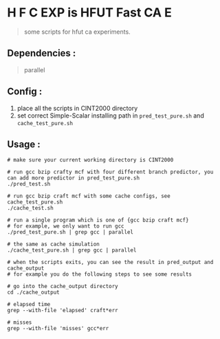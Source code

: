 # H F C EXP is  HFUT Fast CA E

> some scripts for hfut ca experiments.

## Dependencies :

> parallel

## Config :
1. place all the scripts in CINT2000 directory
2. set correct Simple-Scalar installing path in `pred_test_pure.sh` and `cache_test_pure.sh`

## Usage :

```
# make sure your current working directory is CINT2000

# run gcc bzip crafty mcf with four different branch predictor, you can add more predictor in pred_test_pure.sh
./pred_test.sh 

# run gcc bzip craft mcf with some cache configs, see cache_test_pure.sh
./cache_test.sh

# run a single program which is one of {gcc bzip craft mcf}
# for example, we only want to run gcc
./pred_test_pure.sh | grep gcc | parallel
 
# the same as cache simulation
./cache_test_pure.sh | grep gcc | parallel

# when the scripts exits, you can see the result in pred_output and cache_output
# for example you do the following steps to see some results

# go into the cache_output directory
cd ./cache_output

# elapsed time
grep --with-file 'elapsed' craft*err

# misses
grep --with-file 'misses' gcc*err

```
